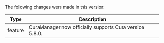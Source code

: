 The following changes were made in this version:

| Type | Description |
| ---- | ----------- |
| feature | CuraManager now officially supports Cura version 5.8.0. |

[comment]: # (Use one of the following types: feature, bugfix, tech)
